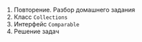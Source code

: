 1. Повторение. Разбор домашнего задания
1. Класс `Collections`
1. Интерфейс `Comparable`
1. Решение задач
